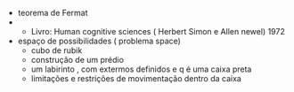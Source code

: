  - teorema de Fermat
 - - Livro: Human cognitive sciences ( Herbert Simon e Allen newel) 1972
 - espaço de possibilidades ( problema space)
	 - cubo de rubik
	 - construção de um prédio
	 - um labirinto , com extermos definidos e q é uma caixa preta
	 - limitações e restrições de movimentação dentro da caixa
 